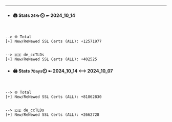 

---
- #### 🖨️ **Stats** `24Hr`⏲️ ➼ 2024_10_14
```console


--> 🌐 Total
[+] New/ReNewed SSL Certs (ALL): +12571977


--> 🇩🇪 de_ccTLDs
[+] New/ReNewed SSL Certs (ALL): +402525

```

- #### 🖨️ **Stats** `7Days`⏲️ ➼ 2024_10_14 <--> 2024_10_07
```console


--> 🌐 Total
[+] New/ReNewed SSL Certs (ALL): +81862830


--> 🇩🇪 de_ccTLDs
[+] New/ReNewed SSL Certs (ALL): +2662728

```

